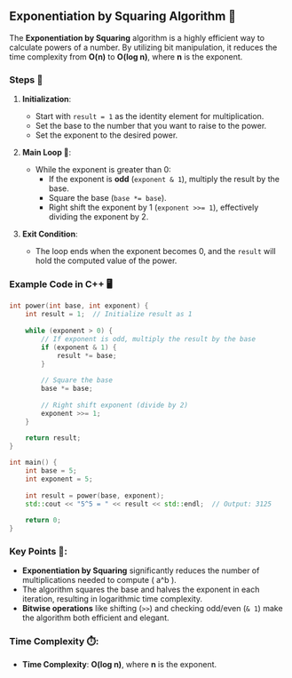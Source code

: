 ## Exponentiation by Squaring Algorithm 🔢

The **Exponentiation by Squaring** algorithm is a highly efficient way to calculate powers of a number. By utilizing bit manipulation, it reduces the time complexity from **O(n)** to **O(log n)**, where **n** is the exponent.

### Steps 📝

1. **Initialization**:
   - Start with `result = 1` as the identity element for multiplication.
   - Set the base to the number that you want to raise to the power.
   - Set the exponent to the desired power.

2. **Main Loop 🔄**:
   - While the exponent is greater than 0:
     - If the exponent is **odd** (`exponent & 1`), multiply the result by the base.
     - Square the base (`base *= base`).
     - Right shift the exponent by 1 (`exponent >>= 1`), effectively dividing the exponent by 2.

3. **Exit Condition**:
   - The loop ends when the exponent becomes 0, and the `result` will hold the computed value of the power.

### Example Code in C++ 🖥️

```cpp
int power(int base, int exponent) {
    int result = 1;  // Initialize result as 1
    
    while (exponent > 0) {
        // If exponent is odd, multiply the result by the base
        if (exponent & 1) {
            result *= base;
        }
        
        // Square the base
        base *= base;
        
        // Right shift exponent (divide by 2)
        exponent >>= 1;
    }
    
    return result;
}

int main() {
    int base = 5;
    int exponent = 5;
    
    int result = power(base, exponent);
    std::cout << "5^5 = " << result << std::endl;  // Output: 3125
    
    return 0;
}

```
### Key Points 🧠:
- **Exponentiation by Squaring** significantly reduces the number of multiplications needed to compute \( a^b \).
- The algorithm squares the base and halves the exponent in each iteration, resulting in logarithmic time complexity.
- **Bitwise operations** like shifting (`>>`) and checking odd/even (`& 1`) make the algorithm both efficient and elegant.

### Time Complexity ⏱️:
- **Time Complexity**: **O(log n)**, where **n** is the exponent.
```

